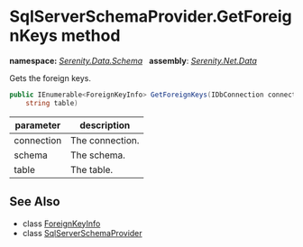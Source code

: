 # SqlServerSchemaProvider.GetForeignKeys method
**namespace:** *[Serenity.Data.Schema](../../README.md#serenity.data.schema-namespace)*   **assembly**: *[Serenity.Net.Data](../../README.md)*

Gets the foreign keys.

```csharp
public IEnumerable<ForeignKeyInfo> GetForeignKeys(IDbConnection connection, string schema, 
    string table)
```

| parameter | description |
| --- | --- |
| connection | The connection. |
| schema | The schema. |
| table | The table. |

## See Also

* class [ForeignKeyInfo](../ForeignKeyInfo.md)
* class [SqlServerSchemaProvider](../SqlServerSchemaProvider.md)